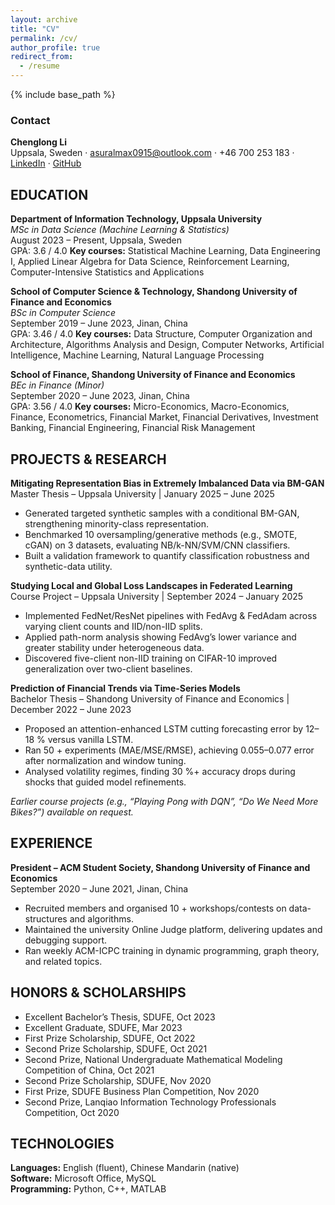 ```yaml
---
layout: archive
title: "CV"
permalink: /cv/
author_profile: true
redirect_from:
  - /resume
---
```


{% include base_path %}

### Contact
**Chenglong Li**  
Uppsala, Sweden · asuralmax0915@outlook.com · +46 700 253 183 · [LinkedIn](https://www.linkedin.com/in/chenglong-li-76903b291/) · [GitHub](https://github.com/MaxCHENGLONG)

## EDUCATION
**Department of Information Technology, Uppsala University**  
*MSc in Data Science (Machine Learning & Statistics)*  
August 2023 – Present, Uppsala, Sweden  
GPA: 3.6 / 4.0
**Key courses:** Statistical Machine Learning, Data Engineering I, Applied Linear Algebra for Data Science, Reinforcement Learning, Computer-Intensive Statistics and Applications  

**School of Computer Science & Technology, Shandong University of Finance and Economics**  
*BSc in Computer Science*  
September 2019 – June 2023, Jinan, China  
GPA: 3.46 / 4.0 
**Key courses:** Data Structure, Computer Organization and Architecture, Algorithms Analysis and Design, Computer Networks, Artificial Intelligence, Machine Learning, Natural Language Processing

**School of Finance, Shandong University of Finance and Economics**  
*BEc in Finance (Minor)*  
September 2020 – June 2023, Jinan, China  
GPA: 3.56 / 4.0
**Key courses:** Micro-Economics, Macro-Economics, Finance, Econometrics, Financial Market, Financial Derivatives, Investment Banking, Financial Engineering, Financial Risk Management

## PROJECTS & RESEARCH
**Mitigating Representation Bias in Extremely Imbalanced Data via BM-GAN**  
Master Thesis – Uppsala University | January 2025 – June 2025
- Generated targeted synthetic samples with a conditional BM-GAN, strengthening minority-class representation.  
- Benchmarked 10 oversampling/generative methods (e.g., SMOTE, cGAN) on 3 datasets, evaluating NB/k-NN/SVM/CNN classifiers.  
- Built a validation framework to quantify classification robustness and synthetic-data utility.  

**Studying Local and Global Loss Landscapes in Federated Learning**  
Course Project – Uppsala University | September 2024 – January 2025 
- Implemented FedNet/ResNet pipelines with FedAvg & FedAdam across varying client counts and IID/non-IID splits.  
- Applied path-norm analysis showing FedAvg’s lower variance and greater stability under heterogeneous data.  
- Discovered five-client non-IID training on CIFAR-10 improved generalization over two-client baselines.  

**Prediction of Financial Trends via Time-Series Models**  
Bachelor Thesis – Shandong University of Finance and Economics | December 2022 – June 2023 
- Proposed an attention-enhanced LSTM cutting forecasting error by 12–18 % versus vanilla LSTM.  
- Ran 50 + experiments (MAE/MSE/RMSE), achieving 0.055–0.077 error after normalization and window tuning.  
- Analysed volatility regimes, finding 30 %+ accuracy drops during shocks that guided model refinements.  

*Earlier course projects (e.g., “Playing Pong with DQN”, “Do We Need More Bikes?”) available on request.*

## EXPERIENCE
**President – ACM Student Society, Shandong University of Finance and Economics**  
September 2020 – June 2021, Jinan, China
- Recruited members and organised 10 + workshops/contests on data-structures and algorithms.  
- Maintained the university Online Judge platform, delivering updates and debugging support.  
- Ran weekly ACM-ICPC training in dynamic programming, graph theory, and related topics.  

## HONORS & SCHOLARSHIPS
- Excellent Bachelor’s Thesis, SDUFE, Oct 2023  
- Excellent Graduate, SDUFE, Mar 2023  
- First Prize Scholarship, SDUFE, Oct 2022  
- Second Prize Scholarship, SDUFE, Oct 2021  
- Second Prize, National Undergraduate Mathematical Modeling Competition of China, Oct 2021  
- Second Prize Scholarship, SDUFE, Nov 2020  
- First Prize, SDUFE Business Plan Competition, Nov 2020  
- Second Prize, Lanqiao Information Technology Professionals Competition, Oct 2020  

## TECHNOLOGIES
**Languages:** English (fluent), Chinese Mandarin (native)  
**Software:** Microsoft Office, MySQL  
**Programming:** Python, C++, MATLAB  